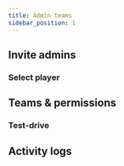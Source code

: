 ```yaml
---
title: Admin teams
sidebar_position: 1
---
```


## Invite admins

### Select player

## Teams & permissions

### Test-drive

## Activity logs